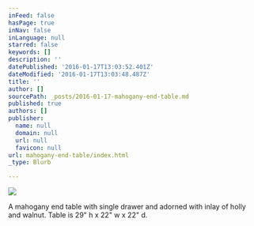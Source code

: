 ```yaml
---
inFeed: false
hasPage: true
inNav: false
inLanguage: null
starred: false
keywords: []
description: ''
datePublished: '2016-01-17T13:03:52.401Z'
dateModified: '2016-01-17T13:03:48.487Z'
title: ''
author: []
sourcePath: _posts/2016-01-17-mahogany-end-table.md
published: true
authors: []
publisher:
  name: null
  domain: null
  url: null
  favicon: null
url: mahogany-end-table/index.html
_type: Blurb

---
```

![](https://s3-us-west-2.amazonaws.com/the-grid-img/p/b5e487bb32f7c608842359a1bd1f76b3bd04fa4f.jpg)

A mahogany end table with single drawer and adorned with inlay of holly and walnut.  Table is 29" h x 22" w x 22" d.